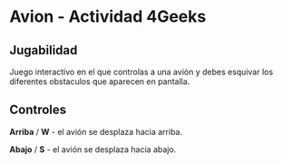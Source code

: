 # Avion - Actividad 4Geeks

## Jugabilidad 

Juego interactivo en el que controlas a una avión y debes esquivar los diferentes obstaculos que aparecen en pantalla.

## Controles

<b>Arriba</b> / <b>W</b> - el avión se desplaza hacia arriba.

<b>Abajo</b> / <b>S</b> - el avión se desplaza hacia abajo.